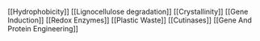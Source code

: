 [[Hydrophobicity]]
[[Lignocellulose degradation]]
[[Crystallinity]]
[[Gene Induction]]
[[Redox Enzymes]]
[[Plastic Waste]]
[[Cutinases]]
[[Gene And Protein Engineering]]
